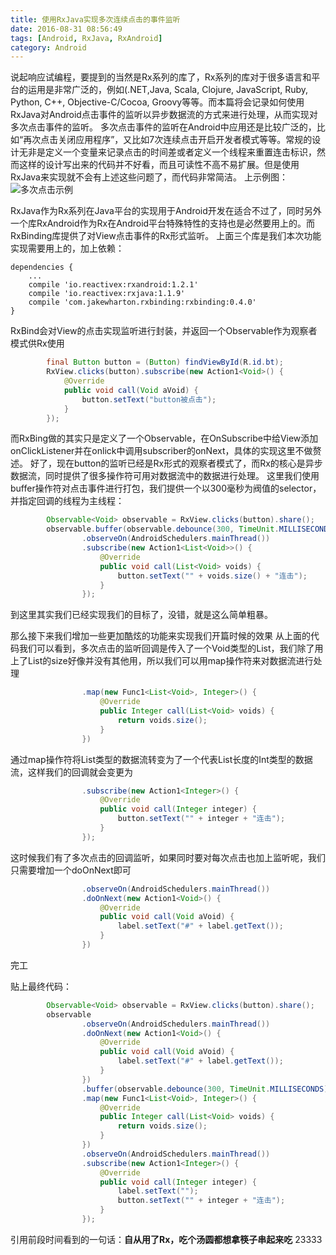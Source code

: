 ```yaml
---
title: 使用RxJava实现多次连续点击的事件监听
date: 2016-08-31 08:56:49
tags: [Android, RxJava, RxAndroid]
category: Android
---
```


说起响应试编程，要提到的当然是Rx系列的库了，Rx系列的库对于很多语言和平台的运用是非常广泛的，例如(.NET,Java, Scala, Clojure, JavaScript, Ruby, Python, C++, Objective-C/Cocoa, Groovy等等。而本篇将会记录如何使用RxJava对Android点击事件的监听以异步数据流的方式来进行处理，从而实现对多次点击事件的监听。
多次点击事件的监听在Android中应用还是比较广泛的，比如“再次点击关闭应用程序”，又比如7次连续点击开启开发者模式等等。常规的设计无非是定义一个变量来记录点击的时间差或者定义一个线程来重置连击标识，然而这样的设计写出来的代码并不好看，而且可读性不高不易扩展。但是使用RxJava来实现就不会有上述这些问题了，而代码非常简洁。
上示例图：
![多次点击示例](https://github.com/googlesamples/android-architecture/wiki/images/RxAndroidClick.png)
<!-- more -->

RxJava作为Rx系列在Java平台的实现用于Android开发在适合不过了，同时另外一个库RxAndroid作为Rx在Android平台特殊特性的支持也是必然要用上的。而RxBinding库提供了对View点击事件的Rx形式监听。
上面三个库是我们本次功能实现需要用上的，加上依赖：
```
dependencies {
    ...
    compile 'io.reactivex:rxandroid:1.2.1'
    compile 'io.reactivex:rxjava:1.1.9'
    compile 'com.jakewharton.rxbinding:rxbinding:0.4.0'
}

```

RxBind会对View的点击实现监听进行封装，并返回一个Observable作为观察者模式供Rx使用
```java
        final Button button = (Button) findViewById(R.id.bt);
        RxView.clicks(button).subscribe(new Action1<Void>() {
            @Override
            public void call(Void aVoid) {
                button.setText("button被点击");
            }
        });
```
而RxBing做的其实只是定义了一个Observable，在OnSubscribe中给View添加onClickListener并在onlick中调用subscriber的onNext，具体的实现这里不做赘述。
好了，现在button的监听已经是Rx形式的观察者模式了，而Rx的核心是异步数据流，同时提供了很多操作符可用对数据流中的数据进行处理。
这里我们使用buffer操作符对点击事件进行打包，我们提供一个以300毫秒为阀值的selector，并指定回调的线程为主线程：
```java
        Observable<Void> observable = RxView.clicks(button).share();
        observable.buffer(observable.debounce(300, TimeUnit.MILLISECONDS))
                .observeOn(AndroidSchedulers.mainThread())
                .subscribe(new Action1<List<Void>>() {
                    @Override
                    public void call(List<Void> voids) {
                        button.setText("" + voids.size() + "连击");
                    }
                });
```
到这里其实我们已经实现我们的目标了，没错，就是这么简单粗暴。

那么接下来我们增加一些更加酷炫的功能来实现我们开篇时候的效果
从上面的代码我们可以看到，多次点击的监听回调是传入了一个Void类型的List，我们除了用上了List的size好像并没有其他用，所以我们可以用map操作符来对数据流进行处理
```java
                .map(new Func1<List<Void>, Integer>() {
                    @Override
                    public Integer call(List<Void> voids) {
                        return voids.size();
                    }
                })
```
通过map操作符将List类型的数据流转变为了一个代表List长度的Int类型的数据流，这样我们的回调就会变更为
```java
                .subscribe(new Action1<Integer>() {
                    @Override
                    public void call(Integer integer) {
                        button.setText("" + integer + "连击");
                    }
                });
```
这时候我们有了多次点击的回调监听，如果同时要对每次点击也加上监听呢，我们只需要增加一个doOnNext即可
```java
                .observeOn(AndroidSchedulers.mainThread())
                .doOnNext(new Action1<Void>() {
                    @Override
                    public void call(Void aVoid) {
                        label.setText("#" + label.getText());
                    }
                })
```
完工

贴上最终代码：
```java
        Observable<Void> observable = RxView.clicks(button).share();
        observable
                .observeOn(AndroidSchedulers.mainThread())
                .doOnNext(new Action1<Void>() {
                    @Override
                    public void call(Void aVoid) {
                        label.setText("#" + label.getText());
                    }
                })
                .buffer(observable.debounce(300, TimeUnit.MILLISECONDS))
                .map(new Func1<List<Void>, Integer>() {
                    @Override
                    public Integer call(List<Void> voids) {
                        return voids.size();
                    }
                })
                .observeOn(AndroidSchedulers.mainThread())
                .subscribe(new Action1<Integer>() {
                    @Override
                    public void call(Integer integer) {
                        label.setText("");
                        button.setText("" + integer + "连击");
                    }
                });
```

引用前段时间看到的一句话：**自从用了Rx，吃个汤圆都想拿筷子串起来吃** 23333

